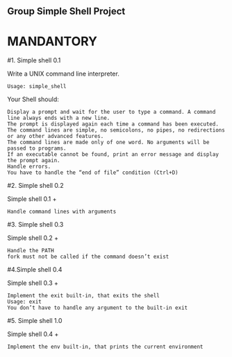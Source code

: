 ## Group Simple Shell Project

#       MANDANTORY

#1. Simple shell 0.1

Write a UNIX command line interpreter.

    Usage: simple_shell

Your Shell should:

    Display a prompt and wait for the user to type a command. A command line always ends with a new line.
    The prompt is displayed again each time a command has been executed.
    The command lines are simple, no semicolons, no pipes, no redirections or any other advanced features.
    The command lines are made only of one word. No arguments will be passed to programs.
    If an executable cannot be found, print an error message and display the prompt again.
    Handle errors.
    You have to handle the “end of file” condition (Ctrl+D)


#2. Simple shell 0.2

Simple shell 0.1 +

    Handle command lines with arguments

#3. Simple shell 0.3

Simple shell 0.2 +

    Handle the PATH
    fork must not be called if the command doesn’t exist

#4.Simple shell 0.4

Simple shell 0.3 +

    Implement the exit built-in, that exits the shell
    Usage: exit
    You don’t have to handle any argument to the built-in exit

#5. Simple shell 1.0

Simple shell 0.4 +

    Implement the env built-in, that prints the current environment

